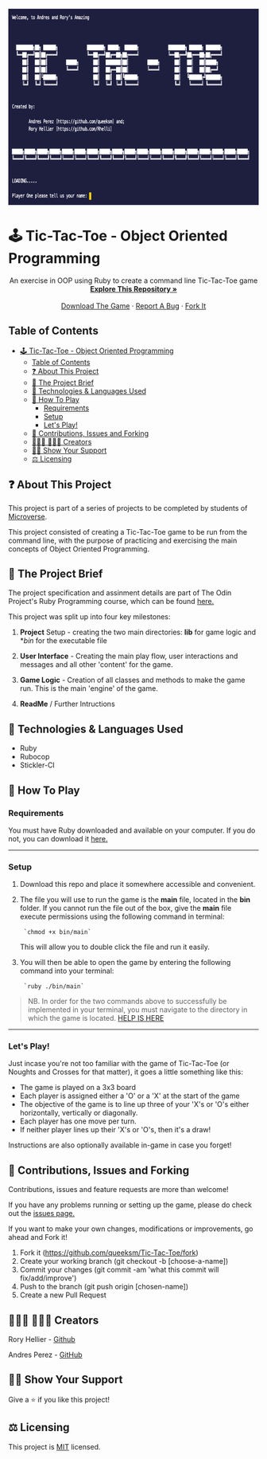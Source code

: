 
<p align="center">
  <img src="splash-screen.png" alt="Splash Screen" width="718" height="394">

  <p align="center">
  
  # 🕹️ Tic-Tac-Toe - Object Oriented Programming
  </p>

  <p align="center">
    An exercise in OOP using Ruby to create a command line Tic-Tac-Toe game
    <br />
    <a href="https://github.com/queeksm/Tic-Tac-Toe/tree/master"><strong>Explore This Repository »</strong></a>
    <br />
    <br />
    <a href="https://github.com/queeksm/Tic-Tac-Toe/archive/master.zip">Download The Game</a>
    ·
    <a href="https://github.com/queeksm/Tic-Tac-Toe/issues">Report A Bug</a>
    ·
    <a href="https://github.com/queeksm/Tic-Tac-Toe/fork">Fork It</a>
  </p>
</p>



## Table of Contents
- [🕹️ Tic-Tac-Toe - Object Oriented Programming](#%f0%9f%95%b9%ef%b8%8f-tic-tac-toe---object-oriented-programming)
  - [Table of Contents](#table-of-contents)
  - [❓ About This Project](#%e2%9d%93-about-this-project)
  - [🚧 The Project Brief](#%f0%9f%9a%a7-the-project-brief)
  - [🔨 Technologies &amp; Languages Used](#%f0%9f%94%a8-technologies-amp-languages-used)
  - [👾 How To Play](#%f0%9f%91%be-how-to-play)
    - [Requirements](#requirements)
    - [Setup](#setup)
    - [Let's Play!](#lets-play)
  - [🥂 Contributions, Issues and Forking](#%f0%9f%a5%82-contributions-issues-and-forking)
  - [👨🏽‍💻 👨🏿‍💻 Creators](#%f0%9f%91%a8%f0%9f%8f%bd%e2%80%8d%f0%9f%92%bb-%f0%9f%91%a8%f0%9f%8f%bf%e2%80%8d%f0%9f%92%bb-creators)
  - [🖐🏼 Show Your Support](#%f0%9f%96%90%f0%9f%8f%bc-show-your-support)
  - [⚖️ Licensing](#%e2%9a%96%ef%b8%8f-licensing)


## ❓ About This Project

This project is part of a series of projects to be completed by students of [Microverse](https://www.microverse.org/ 'The Global School for Remote Software Developers!').

This project consisted of creating a Tic-Tac-Toe game to be run from the command line, with the purpose of practicing and exercising the main concepts of Object Oriented Programming.

## 🚧 The Project Brief

The project specification and assinment details are part of The Odin Project's Ruby Programming course, which can be found [here.](https://www.theodinproject.com/courses/ruby-programming/lessons/oop)

This project was split up into four key milestones:
1. **Project** Setup - creating the two main directories: **lib**       for game    logic and **bin* for the executable file

2. **User Interface** - Creating the main play flow, user                           interactions and messages and all other 'content' for the game.

3. **Game Logic** - Creation of all classes and methods to make the     game        run. This is the main 'engine' of the game.

4. **ReadMe** / Further Intructions

## 🔨 Technologies & Languages Used

- Ruby
- Rubocop
- Stickler-CI

## 👾 How To Play
### Requirements
You must have Ruby downloaded and available on your computer. If you do not, you can download it [here.](https://www.ruby-lang.org/en/downloads/)

___

### Setup
1. Download this repo and place it somewhere accessible and convenient.

3. The file you will use to run the game is the **main** file, located in the       **bin** folder. If you cannot run the file out of the box, give the **main**     file execute permissions using the following command in terminal:

        `chmod +x bin/main`

    This will allow you to double click the file and run it easily.

4. You will then be able to open the game by entering the following command into your terminal:

        `ruby ./bin/main`

> NB. In order for the two commands above to successfully be implemented in your terminal, you must navigate to the directory in which the game is located. [HELP IS HERE](https://help.ubuntu.com/community/UsingTheTerminal)

___

### Let's Play!
Just incase you're not too familiar with the game of Tic-Tac-Toe (or Noughts and Crosses for that matter), it goes a little something like this:

- The game is played on a 3x3 board
- Each player is assigned either a 'O' or a 'X' at the start of the game
- The objective of the game is to line up three of your 'X's or 'O's either horizontally,          vertically or diagonally.
- Each player has one move per turn.
- If neither player lines up their 'X's or 'O's, then it's a draw!

Instructions are also optionally available in-game in case you forget!

## 🥂 Contributions, Issues and Forking

Contributions, issues and feature requests are more than welcome! 

If you have any problems running or setting up the game, please do check out the [issues page.](https://github.com/queeksm/Tic-Tac-Toe/issues)

If you want to make your own changes, modifications or improvements, go ahead and Fork it!
1. Fork it (https://github.com/queeksm/Tic-Tac-Toe/fork)
2. Create your working branch (git checkout -b [choose-a-name])
3. Commit your changes (git commit -am 'what this commit will fix/add/improve')
4. Push to the branch (git push origin [chosen-name])
5. Create a new Pull Request

## 👨🏽‍💻 👨🏿‍💻 Creators

Rory Hellier - [Github](https://github.com/Rhelli)

Andres Perez - [GitHub](https://github.com/queeksm)

## 🖐🏼 Show Your Support

Give a ⭐️ if you like this project!

## ⚖️ Licensing

This project is [MIT](https://github.com/queeksm/Tic-Tac-Toe/LICENSE.txt) licensed.
